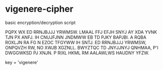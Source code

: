 # vigenere-cipher
basic encryption/decryption script

PQPX WX ED RRNJBJJJ YRWMSW.  LMAAL FFJ EFJH SNYJ AY XDA YVNK TJN PX ANFJ. IH CNUJFJNN JNDMWW EB TD PJKY BAPJBI. A RQBA ROXLJN RA FG N EZOC TFGYWW IH SNTJ. ED RRNJBJJJ YRWMSW, ONPQVZH RW, NO XWJB XGZNLL. BWYZTQC TD JNYJJNYJ QNHMAA, P'I DWGGWKSD PJ XNJN. P RIXL HKML RM AALAWLWS HAUDNY YFZW.

key = 'vigenere'
